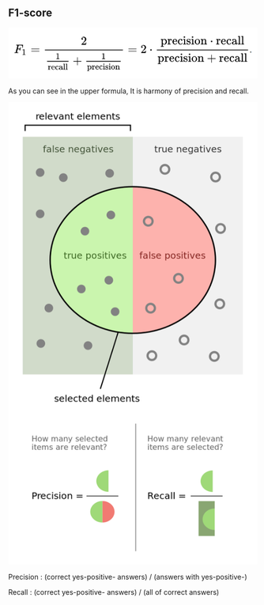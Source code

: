 ## F1-score

![f1_score](./img/f1_score.png)

As you can see in the upper formula, It is harmony of precision and recall.

![precision_and_recall](./img/precision_and_recall.png)

Precision : (correct yes-positive- answers) / (answers with yes-positive-)

Recall : (correct yes-positive- answers) / (all of correct answers)
